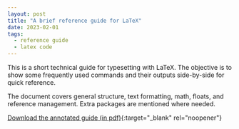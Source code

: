 ```yaml
---
layout: post
title: "A brief reference guide for LaTeX"
date: 2023-02-01
tags:
  - reference guide
  - latex code
---
```


This is a short technical guide for typesetting with LaTeX. The objective is to show some frequently used commands and their outputs side-by-side for quick reference.

The document covers general structure, text formatting, math, floats, and reference management. Extra packages are mentioned where needed.

[Download the annotated guide (in pdf)](https://thiagoscarelli.github.io/assets/pdfs/latex_annotated_reference_guide.pdf){:target="_blank" rel="noopener"}
